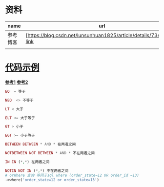 

# 资料

| name     | url                                                          |
| -------- | ------------------------------------------------------------ |
| 参考博客 | [https://blog.csdn.net/lunsunhuan1825/article/details/73467368]   [link](https://www.jb51.net/article/110112.htm) |
|          |                                                              |

# [代码示例](https://www.kancloud.cn/manual/thinkphp5_1/354004)

[**参考1**](https://www.kancloud.cn/manual/thinkphp5_1/354085)  [**参考2**](https://www.kancloud.cn/manual/thinkphp5_1/354107)

```php
EQ  = 等于

NEQ  <> 不等于

LT < 大于

ELT <= 大于等于

GT > 小于

EGT >= 小于等于

BETWEEN BETWEEN * AND * 在两者之间

NOTBETWEEN NOT BETWEEN * AND * 不在两者之间

IN IN (*,*) 在两者之间

NOTIN NOT IN (*,*) 不在两者之间
# orWhere 查询 等同于sql where (order_state=12 OR order_id =13)
->where('order_state=12 or order_state=13')     
```

